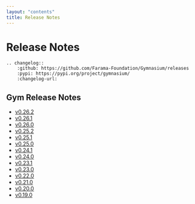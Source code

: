 ```yaml
---
layout: "contents"
title: Release Notes
---
```


# Release Notes

```{eval-rst}
.. changelog::
    :github: https://github.com/Farama-Foundation/Gymnasium/releases
    :pypi: https://pypi.org/project/gymnasium/
    :changelog-url:
```

## Gym Release Notes

* [v0.26.2](./gym_v0.26.2)
* [v0.26.1](./gym_v0.26.1)
* [v0.26.0](./gym_v0.26.0)
* [v0.25.2](./gym_v0.25.2)
* [v0.25.1](./gym_v0.25.1)
* [v0.25.0](./gym_v0.25.0)
* [v0.24.1](./gym_v0.24.1)
* [v0.24.0](./gym_v0.24.0)
* [v0.23.1](./gym_v0.23.1)
* [v0.23.0](./gym_v0.23.0)
* [v0.22.0](./gym_v0.22.0)
* [v0.21.0](./gym_v0.21.0)
* [v0.20.0](./gym_v0.20.0)
* [v0.19.0](./gym_v0.19.0)
